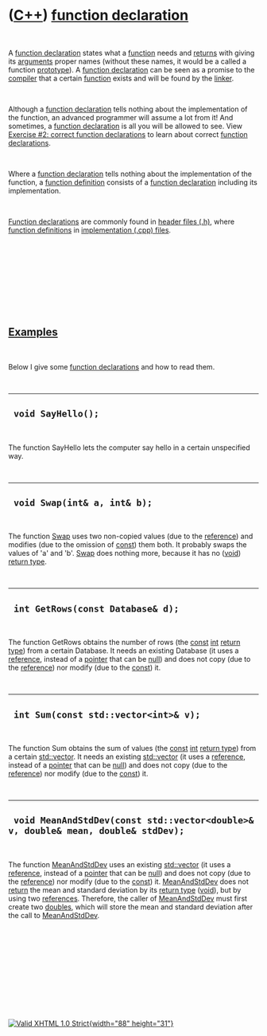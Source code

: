 



 

 

 

 

 

([C++](Cpp.htm)) [function declaration](CppFunctionDeclaration.htm)
===================================================================

 

A [function declaration](CppFunctionDeclaration.htm) states what a
[function](CppFunction.htm) needs and [returns](CppReturn.htm) with
giving its [arguments](CppArgument.htm) proper names (without these
names, it would be a called a function [prototype](CppPrototype.htm)). A
[function declaration](CppFunctionDeclaration.htm) can be seen as a
promise to the [compiler](CppCompiler.htm) that a certain
[function](CppFunction.htm) exists and will be found by the
[linker](CppLinker.htm).

 

Although a [function declaration](CppFunctionDeclaration.htm) tells
nothing about the implementation of the function, an advanced programmer
will assume a lot from it! And sometimes, a [function
declaration](CppFunctionDeclaration.htm) is all you will be allowed to
see. View [Exercise \#2: correct function
declarations](CppExerciseCorrectFunctionDeclarations.htm) to learn about
correct [function declarations](CppFunctionDeclaration.htm).

 

Where a [function declaration](CppFunctionDeclaration.htm) tells nothing
about the implementation of the function, a [function
definition](CppFunctionDefinition.htm) consists of a [function
declaration](CppFunctionDeclaration.htm) including its implementation.

 

[Function declarations](CppFunctionDeclaration.htm) are commonly found
in [header files (.h)](CppHeaderFile.htm), where [function
definitions](CppFunctionDefinition.htm) in [implementation (.cpp)
files](CppImplementationFile.htm).

 

 

 

 

 

[Examples](CppExample.htm)
--------------------------

 

Below I give some [function declarations](CppFunctionDeclaration.htm)
and how to read them.

 

  ---------------------
  ` void SayHello();`
  ---------------------

 

The function SayHello lets the computer say hello in a certain
unspecified way.

 

  -------------------------------
  ` void Swap(int& a, int& b);`
  -------------------------------

 

The function [Swap](CppSwap.htm) uses two non-copied values (due to the
[reference](CppReference.htm)) and modifies (due to the omission of
[const](CppConst.htm)) them both. It probably swaps the values of 'a'
and 'b'. [Swap](CppSwap.htm) does nothing more, because it has no
([void](CppVoid.htm)) [return type](CppReturnType.htm).

 

  ------------------------------------
  ` int GetRows(const Database& d);`
  ------------------------------------

 

The function GetRows obtains the number of rows (the
[const](CppConst.htm) [int](CppInt.htm) [return
type](CppReturnType.htm)) from a certain Database. It needs an existing
Database (it uses a [reference](CppReference.htm), instead of a
[pointer](CppPointer.htm) that can be [null](CppNull.htm)) and does not
copy (due to the [reference](CppReference.htm)) nor modify (due to the
[const](CppConst.htm)) it.

 

  ----------------------------------------
  ` int Sum(const std::vector<int>& v);`
  ----------------------------------------

 

The function Sum obtains the sum of values (the [const](CppConst.htm)
[int](CppInt.htm) [return type](CppReturnType.htm)) from a certain
[std::vector](CppStdVector.htm). It needs an existing
[std::vector](CppStdVector.htm) (it uses a
[reference](CppReference.htm), instead of a [pointer](CppPointer.htm)
that can be [null](CppNull.htm)) and does not copy (due to the
[reference](CppReference.htm)) nor modify (due to the
[const](CppConst.htm)) it.

 

  ------------------------------------------------------------------------------------
  ` void MeanAndStdDev(const std::vector<double>& v, double& mean, double& stdDev);`
  ------------------------------------------------------------------------------------

 

The function [MeanAndStdDev](CppMeanAndStdDev.htm) uses an existing
[std::vector](CppVector.htm) (it uses a [reference](CppReference.htm),
instead of a [pointer](CppPointer.htm) that can be [null](CppNull.htm))
and does not copy (due to the [reference](CppReference.htm)) nor modify
(due to the [const](CppConst.htm)) it.
[MeanAndStdDev](CppMeanAndStdDev.htm) does not [return](CppReturn.htm)
the mean and standard deviation by its [return type](CppReturnType.htm)
([void](CppVoid.htm)), but by using two [references](CppReference.htm).
Therefore, the caller of [MeanAndStdDev](CppMeanAndStdDev.htm) must
first create two [doubles](CppDouble.htm), which will store the mean and
standard deviation after the call to
[MeanAndStdDev](CppMeanAndStdDev.htm).

 

 

 

 

 





 

[![Valid XHTML 1.0 Strict](valid-xhtml10.png){width="88"
height="31"}](http://validator.w3.org/check?uri=referer)
